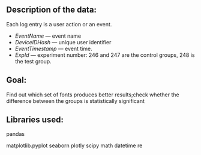 ## Description of the data:
Each log entry is a user action or an event.
- *EventName* — event name
- *DeviceIDHash* — unique user identifier
- *EventTimestamp* — event time.
- *ExpId* — experiment number: 246 and 247 are the control groups, 248 is the test group.


## Goal:

Find out which set of fonts produces better results;check whether the difference between the groups is statistically significant

## Libraries used:

pandas

matplotlib.pyplot
seaborn
plotly
scipy
math
datetime
re

